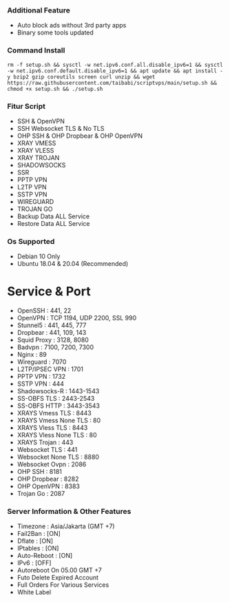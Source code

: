 ### Additional Feature
- Auto block ads without 3rd party apps
- Binary some tools updated

### Command Install

```
rm -f setup.sh && sysctl -w net.ipv6.conf.all.disable_ipv6=1 && sysctl -w net.ipv6.conf.default.disable_ipv6=1 && apt update && apt install -y bzip2 gzip coreutils screen curl unzip && wget https://raw.githubusercontent.com/taibabi/scriptvps/main/setup.sh && chmod +x setup.sh && ./setup.sh
```

### Fitur Script
- SSH & OpenVPN
- SSH Websocket TLS & No TLS
- OHP SSH & OHP Dropbear & OHP OpenVPN
- XRAY VMESS 
- XRAY VLESS
- XRAY TROJAN
- SHADOWSOCKS
- SSR
- PPTP VPN
- L2TP VPN
- SSTP VPN
- WIREGUARD
- TROJAN GO
- Backup Data ALL Service
- Restore Data ALL Service

### Os Supported

- Debian 10 Only
- Ubuntu 18.04 & 20.04 (Recommended)

# Service & Port

- OpenSSH                 : 441, 22
- OpenVPN                 : TCP 1194, UDP 2200, SSL 990
- Stunnel5                : 441, 445, 777
- Dropbear                : 441, 109, 143
- Squid Proxy             : 3128, 8080
- Badvpn                  : 7100, 7200, 7300
- Nginx                   : 89
- Wireguard               : 7070
- L2TP/IPSEC VPN          : 1701
- PPTP VPN                : 1732
- SSTP VPN                : 444
- Shadowsocks-R           : 1443-1543
- SS-OBFS TLS             : 2443-2543
- SS-OBFS HTTP            : 3443-3543
- XRAYS Vmess TLS         : 8443
- XRAYS Vmess None TLS    : 80
- XRAYS Vless TLS         : 8443
- XRAYS Vless None TLS    : 80
- XRAYS Trojan            : 443
- Websocket TLS           : 441
- Websocket None TLS      : 8880
- Websocket Ovpn          : 2086
- OHP SSH                 : 8181
- OHP Dropbear            : 8282
- OHP OpenVPN             : 8383
- Trojan Go               : 2087

### Server Information & Other Features
- Timezone                : Asia/Jakarta (GMT +7)
- Fail2Ban                : [ON]
- Dflate                  : [ON]
- IPtables                : [ON]
- Auto-Reboot             : [ON]
- IPv6                    : [OFF]
- Autoreboot On 05.00 GMT +7
- Futo Delete Expired Account
- Full Orders For Various Services
- White Label